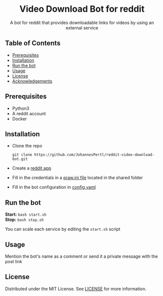 <h1 align=center>Video Download Bot for reddit</h1>
<p align=center>A bot for reddit that provides downloadable links for videos by using an external service</p>


## Table of Contents


* [Prerequisites](#prerequisites)
* [Installation](#installation)
* [Run the bot](#run-the-bot)
* [Usage](#usage)
* [License](#license)
* [Acknowledgements](#acknowledgements)


## Prerequisites

* Python3
* A reddit account
* Docker
  

## Installation


* Clone the repo

      git clone https://github.com/JohannesPertl/reddit-video-download-bot.git
    
* Create a [reddit app](https://ssl.reddit.com/prefs/apps/)
* Fill in the credentials in a [praw.ini file](https://praw.readthedocs.io/en/latest/getting_started/configuration/prawini.html)
located in the shared folder
* Fill in the bot configuration in [config.yaml](shared/config.yaml)

## Run the bot

**Start:** ```bash start.sh```  
**Stop:** ```bash stop.sh```

You can scale each service by editing the ```start.sh``` script

## Usage

Mention the bot's name as a comment or send it a private message with the post link

## License

Distributed under the MIT License. See [LICENSE](LICENSE) for more information.



